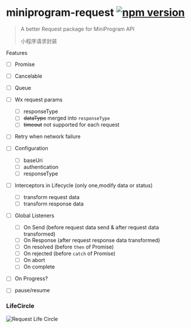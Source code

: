 # miniprogram-request [![npm version](https://badge.fury.io/js/miniprogram-request.svg)](https://npmjs.com/package/miniprogram-request)

> A better Request package for MiniProgram API
>
> 小程序请求封装


Features
  
* [ ] Promise
* [ ] Cancelable
* [ ] Queue
* [ ] Wx request params
    * [ ] responseType
    * [ ] ~~dataType~~ merged into `responseType`
    * [ ] ~~timeout~~ not supported for each request
* [ ] Retry when network failure
* [ ] Configuration
    * [ ] baseUri
    * [ ] authentication
    * [ ] responseType
* [ ] Interceptors in Lifecycle (only one,modify data or status)
    * [ ] transform request data
    * [ ] transform response data
* [ ] Global Listeners
    * [ ] On Send (before request data send & after request data transformed)
    * [ ] On Response (after request response data transformed)
    * [ ] On resolved (before `then` of Promise)
    * [ ] On rejected (before `catch` of Promise)
    * [ ] On abort
    * [ ] On complete
* [ ] On Progress?
* [ ] pause/resume





### LifeCircle

![Request Life Circle](https://user-images.githubusercontent.com/6290356/47618036-485c5780-db09-11e8-8db8-57d106883607.png)